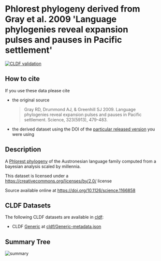 # Phlorest phylogeny derived from Gray et al. 2009 'Language phylogenies reveal expansion pulses and pauses in Pacific settlement'

[![CLDF validation](https://github.com/phlorest/gray_et_al2009/workflows/CLDF-validation/badge.svg)](https://github.com/phlorest/gray_et_al2009/actions?query=workflow%3ACLDF-validation)

## How to cite

If you use these data please cite
- the original source
  > Gray RD, Drummond AJ, & Greenhill SJ 2009. Language phylogenies reveal expansion pulses and pauses in Pacific settlement. Science, 323(5913), 479-483.
- the derived dataset using the DOI of the [particular released version](../../releases/) you were using

## Description

A [Phlorest phylogeny](https://github.com/phlorest) of the Austronesian language family computed from a bayesian analysis scaled by millennia.


This dataset is licensed under a https://creativecommons.org/licenses/by/2.0/ license

Source available online at https://doi.org/10.1126/science.1166858


## CLDF Datasets

The following CLDF datasets are available in [cldf](cldf):

- CLDF [Generic](https://github.com/cldf/cldf/tree/master/modules/Generic) at [cldf/Generic-metadata.json](cldf/Generic-metadata.json)

## Summary Tree

![summary](https://raw.githubusercontent.com/phlorest/gray_et_al2009/main/summary_tree.svg)